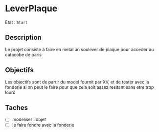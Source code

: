 # LeverPlaque 

Etat : `Start`

## Description

Le projet consiste à faire en metal un soulever de plaque pour acceder au catacobe de paris

## Objectifs

Les objectifs sont de partir du model fournit par XV, et de tester avec la fonderie si on peut le faire pour que cela soit assez resitant sans etre trop lourd

## Taches

- [ ] modeliser l'objet
- [ ] le faire fondre avec la fonderie